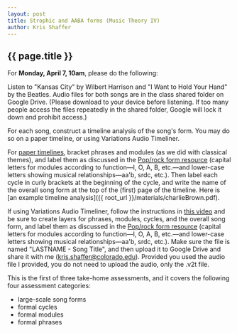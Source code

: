 ```yaml
---
layout: post
title: Strophic and AABA forms (Music Theory IV) 
author: Kris Shaffer
---
```


## {{ page.title }} ##

For **Monday, April 7, 10am**, please do the following:

Listen to "Kansas City" by Wilbert Harrison and "I Want to Hold Your Hand" by the Beatles. Audio files for both songs are in the class shared folder on Google Drive. (Please download to your device before listening. If too many people access the files repeatedly in the shared folder, Google will lock it down and prohibit access.)

For each song, construct a timeline analysis of the song's form. You may do so on a paper timeline, or using Variations Audio Timeliner.

For [paper timelines](http://courses.shaffermusic.com/materials/timeline-blank.pdf), bracket phrases and modules (as we did with classical themes), and label them as discussed in the [Pop/rock form resource](http://kris.shaffermusic.com/musicianship/popRockForm.html) (capital letters for modules according to function—I, O, A, B, etc.—and lower-case letters showing musical relationships—aa'b, srdc, etc.). Then label each cycle in curly brackets at the beginning of the cycle, and write the name of the overall song form at the top of the (first) page of the timeline. Here is [an example timeline analysis]({{ root_url }}/materials/charlieBrown.pdf).

If using Variations Audio Timeliner, follow the instructions in [this video](http://kris.shaffermusic.com/musicianship/VAT.html) and be sure to create layers for phrases, modules, cycles, and the overall song form, and label them as discussed in the [Pop/rock form resource](http://kris.shaffermusic.com/musicianship/popRockForm.html) (capital letters for modules according to function—I, O, A, B, etc.—and lower-case letters showing musical relationships—aa'b, srdc, etc.). Make sure the file is named "LASTNAME - Song Title", and then upload it to Google Drive and share it with me (kris.shaffer@colorado.edu). Provided you used the audio file I provided, you do not need to upload the audio, only the .v2t file.

This is the first of three take-home assessments, and it covers the following four assessment categories:

- large-scale song forms  
- formal cycles  
- formal modules  
- formal phrases